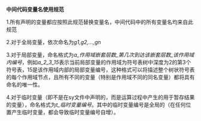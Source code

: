 **中间代码变量名使用规范**

1.所有声明的变量都应按照此规范替换变量名，中间代码中的所有变量名均来自此规范

2.对于全局变量，依次命名为*g1,g2,...,gn*

3.对于局部变量，命名格式为*a_作用域嵌套层数_第几次到达该嵌套层数_该作用域内编号*，例如*a\_2\_3\_15*表示当前局部变量的作用域为符号表树中深度为2的第3个符号表，15是该作用域内部的局部变量编号，这种格式可以将描述整个树状符号表的每个作用域节点，且所有不同的变量（特别是作用域不同的同名变量）都将具有命名的唯一性。

4.对于临时变量（即不是在sy文件中声明的，而是运算过程中产生的用于暂存结果的变量），命名格式为*t\_临时变量编号*。其中的临时变量编号是全局的（在任何位置产生临时变量，都会导致临时变量编号自增）。